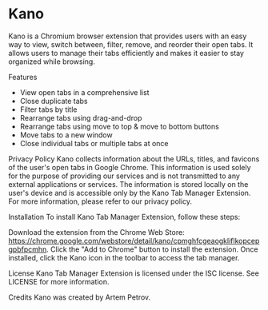 # Kano

Kano is a Chromium browser extension that provides users with an easy way to view, switch between, filter, remove, and reorder their open tabs. It allows users to manage their tabs efficiently and makes it easier to stay organized while browsing.

Features

- View open tabs in a comprehensive list
- Close duplicate tabs 
- Filter tabs by title
- Rearrange tabs using drag-and-drop
- Rearrange tabs using move to top & move to bottom buttons
- Move tabs to a new window
- Close individual tabs or multiple tabs at once

Privacy Policy
Kano collects information about the URLs, titles, and favicons of the user's open tabs in Google Chrome. This information is used solely for the purpose of providing our services and is not transmitted to any external applications or services. The information is stored locally on the user's device and is accessible only by the Kano Tab Manager Extension. For more information, please refer to our privacy policy.

Installation
To install Kano Tab Manager Extension, follow these steps:

Download the extension from the Chrome Web Store: https://chrome.google.com/webstore/detail/kano/cpmghfcgeaogkliflkopcepgpbfpcmhn.
Click the "Add to Chrome" button to install the extension.
Once installed, click the Kano icon in the toolbar to access the tab manager.

License
Kano Tab Manager Extension is licensed under the ISC license. See LICENSE for more information.

Credits
Kano was created by Artem Petrov. 
